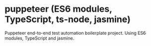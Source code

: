 # puppeteer (ES6 modules, TypeScript, ts-node, jasmine)
Puppeteer end-to-end test automation boilerplate project. Using ES6 modules, TypeScript and jasmine.
